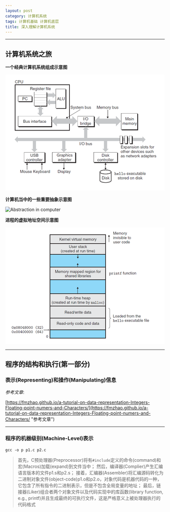 ```yaml
---
layout: post
category: 计算机系统
tags: 计算机基础 计算机底层
title: 深入理解计算机系统
---
```


---

## 计算机系统之旅

**一个经典计算机系统组成示意图**

![Hardware organization](../image/Hardware_organization_of_a_typical_system.png)

**计算机当中的一些重要抽象示意图**

![Abstraction in computer](../image/Some_Abstraction_Provided_by_a_Computer_System.png)

**进程的虚拟地址空间示意图**

![Virtual address](../image/Process_Virtual_Address_Space.png)

---

## 程序的结构和执行(第一部分)

### 表示(Representing)和操作(Manipulating)信息

*参考文章*: 

[https://fmzhao.github.io/a-tutorial-on-data-representation-Integers-Floating-point-numers-and-Characters/](https://fmzhao.github.io/a-tutorial-on-data-representation-Integers-Floating-point-numers-and-Characters/ "参考文章")

---

### 程序的机器级别(Machine-Level)表示

`gcc -o p p1.c p2.c`

> 首先，C预处理器(Preprocessor)将有`#include`定义的命令(command)和宏(Macros)加载(expand)到文件当中；
然后，编译器(Complier)产生汇编语言版本的文件p1.s和p2.s；
接着，汇编器(Assembler)将汇编源码转化为二进制对象文件(object-code)p1.o和p2.o，对象代码是机器代码的一种，它包含了所有指令的二进制表示，但是不包含全局变量的地址；
最后，链接器(Liker)组合者两个对象文件以及代码实现中的库函数(library function, e.g., printf)并且生成最终的可执行文件，这是严格意义上被处理器执行的代码格式
